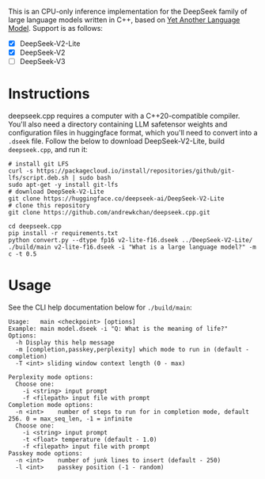 This is an CPU-only inference implementation for the DeepSeek family of large language models written in C++, based on [Yet Another Language Model](https://github.com/andrewkchan/yalm). Support is as follows:
- [X] DeepSeek-V2-Lite
- [X] DeepSeek-V2
- [ ] DeepSeek-V3

# Instructions

deepseek.cpp requires a computer with a C++20-compatible compiler. You'll also need a directory containing LLM safetensor weights and configuration files in huggingface format, which you'll need to convert into a `.dseek` file. Follow the below to download DeepSeek-V2-Lite, build `deepseek.cpp`, and run it:

```
# install git LFS
curl -s https://packagecloud.io/install/repositories/github/git-lfs/script.deb.sh | sudo bash
sudo apt-get -y install git-lfs
# download DeepSeek-V2-Lite
git clone https://huggingface.co/deepseek-ai/DeepSeek-V2-Lite
# clone this repository
git clone https://github.com/andrewkchan/deepseek.cpp.git

cd deepseek.cpp
pip install -r requirements.txt
python convert.py --dtype fp16 v2-lite-f16.dseek ../DeepSeek-V2-Lite/
./build/main v2-lite-f16.dseek -i "What is a large language model?" -m c -t 0.5
```

# Usage

See the CLI help documentation below for `./build/main`:

```
Usage:   main <checkpoint> [options]
Example: main model.dseek -i "Q: What is the meaning of life?"
Options:
  -h Display this help message
  -m [completion,passkey,perplexity] which mode to run in (default - completion)
  -T <int> sliding window context length (0 - max)

Perplexity mode options:
  Choose one:
    -i <string> input prompt
    -f <filepath> input file with prompt
Completion mode options:
  -n <int>    number of steps to run for in completion mode, default 256. 0 = max_seq_len, -1 = infinite
  Choose one:
    -i <string> input prompt
    -t <float> temperature (default - 1.0)
    -f <filepath> input file with prompt
Passkey mode options:
  -n <int>    number of junk lines to insert (default - 250)
  -l <int>    passkey position (-1 - random)
```